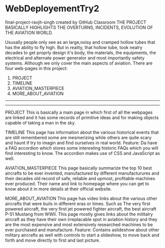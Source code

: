 # WebDeployementTry2
final-project-ravjit-singh created by GitHub Classroom
THE PROJECT BASICALLY HIGHLIGHTS THE OVERTURNS, INCIDENTS, EVOLUTION OF THE AVIATION WORLD.

Ususally people only see as an large,noisy and cramped hollow tubes that has the ability to fly high. But in reality, that hollow tube, took nealry decades to get proprly design it's body, the materials, the equipments, the electrical and alternate power generator and most importantly safety systems.
Although we only cover the main aspects of aviation. There are four web-pages in this project:
1. PROJECT
2. TIMELINE
3. AVIATION_MASTERPIECE
4. MORE_ABOUT_AVIATION

----------------------------------------------------------------------------------------------------------------------------------------------------------------------------
----------------------------------------------------------------------------------------------------------------------------------------------------------------------------

PROJECT
This is basically a main page in which first of all the webpages are linked and it has some records of primitive ideas and for making objects capable of taking a man in the sky.

TIMELINE
This page has information about the various historical events that are still remembered some are mesmerizing while others are quite scary and haunt if try to imagin and find ourselves in real world.
Feature: Da have a FAQ accordion which stores some interesting historic FAQs which you will find interesting to know. The accordion makes use of CSS and JavaScript as well.

AVIATION_MASTERPIECE
This page basically summarize the top 10 best aircrafts to be ever invented, manufactured by different manufacturures and their decades old record of safe, reliable and upmost, profitable machines ever produced. Their name and link to homepage where you can get to know about it in more details at their official website.

MORE_ABOUT_AVIATION
This page has video links about the various other aircrafts that were buils in different eras or times. Such as The very first powered aircraft, the very first jet powered fighter aircraft, the best aircraft P-51 Mustang from WWII. This page mostly gives links about the militalry aircraft as they have their own irreplacable spot in aviation history and they are the most expensive and most extensively researched machines to be ever purchased and manufacture.
Feature: Contains aslideshow about other military aircrafts as well with controls to start a slideshow, to move back and forth and move directly to first and last picture.
